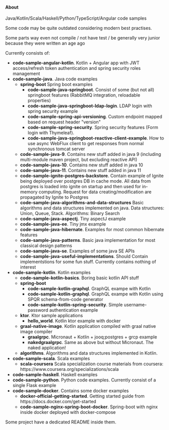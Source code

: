 <h4> About </h4>
<p> Java/Kotlin/Scala/Haskell/Python/TypeScript/Angular code samples </p>
<p> Some code may be quite outdated considering modern best practises. </p>
<p> Some parts way even not compile / not have test / be generally very junior because they were written an age ago</p>

<p> Currently consists of: </p>
<ul>
    <li><b>code-sample-angular-kotlin</b>. Kotlin + Angular app with JWT access/refresh token authentication and spring security roles management
    <li><b>code-sample-java</b>. Java code examples
        <ul>
            <li> <b> spring-boot </b> Spring boot examples
               <ul>
                  <li> <b> code-sample-java-springboot</b>. Consist of some (but not all) springboot features (RabbitMQ integration, reloadable properties)</li>
                  <li> <b>code-sample-java-springboot-ldap-login</b>. LDAP login with spring security example</li>
                  <li> <b> code-sample-spring-api-versioning</b>. Custom endpoint mapped based on request header "version" 
                  <li> <b> code-sample-spring-security</b>. Spring security features (Form login with Thymeleaf). </li>
                  <li> <b> code-sample-java-springboot-reactive-client-example</b>. How to use async WebFlux client to get responses from normal synchronous tomcat server</li>
               </ul>
            </li>
            <li> <b>code-sample-java-9</b>. Contains new stuff added in java 9 (including multi-module maven project, but excluding reactive API)</li>
            <li> <b>code-sample-java-10</b>. Contains new stuff added in java 10 </li>
            <li> <b>code-sample-java-11</b>. Contains new stuff added in java 11 </li>
            <li> <b>code-sample-ignite-postgres-backstore</b>. Contain example of Ignite being deployed over postgres DB 
            in cache mode. All data from postgres is loaded into ignite on startup and then used for in-memory computing. 
            Request for data creating/modification are propagated by Ignite to Postgres</li> 
            <li> <b> code-sample-java-algorithms-and-data-structures</b> Basic algorithms and data structures implemented on java. Data structures: Union, Queue, Stack. Algorithms: Binary Search </li>
            <li> <b> code-sample-java-aspectj</b>. Tiny aspectJ example</li>
            <li> <b> code-sample-java-ee</b>. Tiny jmx example </li>
            <li> <b> code-sample-java-hibernate</b>. Examples for most common hibernate features</li>
            <li> <b> code-sample-java-patterns</b>. Basic java implementation for most classical design patterns</li>
            <li> <b> code-sample-java-se</b>. Examples of some java SE APIs </li>
	    <li> <b> code-sample-java-useful-implementations</b>. Should Contain implementstions for some fun stuff. Currently contains nothing of interest </li>
         </ul>
    </li>
    <li><b>code-sample-kotlin</b>. Kotlin examples 
        <ul> 
            <li><b>code-sample-kotlin-basics</b>. Boring basic kotlin API stuff</li>
            <li><b>spring-boot</b>
                <ul>
                    <li><b>code-sample-kotlin-graphql</b>. GraphQL exampe with Kotlin </li>
                    <li><b>code-sample-kotlin-graphql</b>. GraphQL exampe with Kotlin using SPQR schema-from-code generator </li>
                    <li><b>code-sample-kotlin-spring-security</b>. Simple username-password authentication example </li>
                </ul>
            </li>
            <li><b>ktor</b>. Ktor sample applications
                <ul>
		    <li><b>hello_world</b>. Kotlin ktor example with docker</li>
                </ul>
            </li>
            <li><b>graal-native-image</b>. Kotlin application compiled with graal native image compiler
                <ul>
		    <li><b>graalgrpc</b>. Micronaut + Kotlin + jooq;postgres + grcp example </li>
                    <li><b>nakedgraalgrpc</b>. Same as above but without Micronaut. The naked application! </li>
                </ul>
            </li>
            <li><b>algorithms</b>. Algorithms and data structures implemented in Kotlin.</li> 
        </ul> 
    </li>
    <li><b>code-sample-scala</b>. Scala examples 
        <ul> 
            <li><b>scala-coursera</b> Scala specialization course materials from coursera: https://www.coursera.org/specializations/scala </li>
        </ul> 
    </li>
    <li><b> code-sample-haskell</b>. Haskell examples</li>
    <li><b>code-sample-python</b>. Python code examples. Currently consist of a single Flask example </li>
    <li><b>code-sample-docker</b>. Contains some docker examples
        <ul>
            <li><b>docker-official-getting-started</b>. Getting started guide from https://docs.docker.com/get-started</li>
            <li><b>code-sample-nginx-spring-boot-docker</b>. Spring-boot with nginx inside docker deployed with docker-compose
        </ul>
    </li>
</ul>

Some project have a dedicated README inside them.
